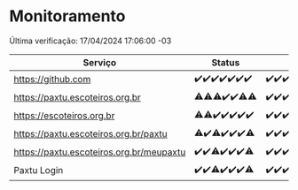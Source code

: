 # Monitoramento

Última verificação: 17/04/2024 17:06:00 -03

|Serviço|Status|Últimas 24h|
|---|---|---|
|https://github.com|<span title="2024-04-10: OK=24">✔️</span><span title="2024-04-11: OK=24">✔️</span><span title="2024-04-12: OK=24">✔️</span><span title="2024-04-13: OK=24">✔️</span><span title="2024-04-14: OK=10">✔️</span><span title="2024-04-15: OK=21">✔️</span><span title="2024-04-16: OK=20">✔️</span>|<span title="16/04/2024 17:06:00 -03 : 200">✔️</span><span title="16/04/2024 18:06:00 -03 : 200">✔️</span><span title="16/04/2024 19:05:00 -03 : 200">✔️</span><span title="16/04/2024 20:07:00 -03 : 200">✔️</span><span title="16/04/2024 21:30:00 -03 : 200">✔️</span><span title="16/04/2024 22:40:00 -03 : 200">✔️</span><span title="16/04/2024 23:16:00 -03 : 200">✔️</span><span title="17/04/2024 00:07:00 -03 : 200">✔️</span><span title="17/04/2024 01:09:00 -03 : 200">✔️</span><span title="17/04/2024 02:06:00 -03 : 200">✔️</span><span title="17/04/2024 03:10:00 -03 : 200">✔️</span><span title="17/04/2024 04:07:00 -03 : 200">✔️</span><span title="17/04/2024 05:08:00 -03 : 200">✔️</span><span title="17/04/2024 06:06:00 -03 : 200">✔️</span><span title="17/04/2024 07:07:00 -03 : 200">✔️</span><span title="17/04/2024 08:04:00 -03 : 200">✔️</span><span title="17/04/2024 09:11:00 -03 : 200">✔️</span><span title="17/04/2024 10:06:00 -03 : 200">✔️</span><span title="17/04/2024 11:06:00 -03 : 200">✔️</span><span title="17/04/2024 12:06:00 -03 : 200">✔️</span><span title="17/04/2024 13:07:00 -03 : 200">✔️</span><span title="17/04/2024 14:04:00 -03 : 200">✔️</span><span title="17/04/2024 15:08:00 -03 : 200">✔️</span><span title="17/04/2024 16:03:00 -03 : 200">✔️</span><span title="17/04/2024 17:06:00 -03 : 200">✔️</span>|
|https://paxtu.escoteiros.org.br|<span title="2024-04-10: OK=23, Falhas=1">⚠️</span><span title="2024-04-11: OK=23, Falhas=1">⚠️</span><span title="2024-04-12: OK=23, Falhas=1">⚠️</span><span title="2024-04-13: OK=24">✔️</span><span title="2024-04-14: OK=10">✔️</span><span title="2024-04-15: OK=20, Falhas=1">⚠️</span><span title="2024-04-16: OK=19, Falhas=1">⚠️</span>|<span title="16/04/2024 17:06:00 -03 : 200">✔️</span><span title="16/04/2024 18:06:00 -03 : 200">✔️</span><span title="16/04/2024 19:05:00 -03 : 200">✔️</span><span title="16/04/2024 20:07:00 -03 : 200">✔️</span><span title="16/04/2024 21:30:00 -03 : 200">✔️</span><span title="16/04/2024 22:40:00 -03 : 200">✔️</span><span title="16/04/2024 23:16:00 -03 : 0">❌</span><span title="17/04/2024 00:07:00 -03 : 200">✔️</span><span title="17/04/2024 01:09:00 -03 : 200">✔️</span><span title="17/04/2024 02:06:00 -03 : 200">✔️</span><span title="17/04/2024 03:10:00 -03 : 200">✔️</span><span title="17/04/2024 04:07:00 -03 : 200">✔️</span><span title="17/04/2024 05:08:00 -03 : 200">✔️</span><span title="17/04/2024 06:06:00 -03 : 200">✔️</span><span title="17/04/2024 07:07:00 -03 : 200">✔️</span><span title="17/04/2024 08:04:00 -03 : 0">❌</span><span title="17/04/2024 09:11:00 -03 : 200">✔️</span><span title="17/04/2024 10:06:00 -03 : 200">✔️</span><span title="17/04/2024 11:06:00 -03 : 200">✔️</span><span title="17/04/2024 12:06:00 -03 : 200">✔️</span><span title="17/04/2024 13:07:00 -03 : 200">✔️</span><span title="17/04/2024 14:04:00 -03 : 200">✔️</span><span title="17/04/2024 15:08:00 -03 : 200">✔️</span><span title="17/04/2024 16:03:00 -03 : 200">✔️</span><span title="17/04/2024 17:06:00 -03 : 200">✔️</span>|
|https://escoteiros.org.br|<span title="2024-04-10: OK=23, Falhas=1">⚠️</span><span title="2024-04-11: OK=23, Falhas=1">⚠️</span><span title="2024-04-12: OK=24">✔️</span><span title="2024-04-13: OK=24">✔️</span><span title="2024-04-14: OK=10">✔️</span><span title="2024-04-15: OK=21">✔️</span><span title="2024-04-16: OK=20">✔️</span>|<span title="16/04/2024 17:06:00 -03 : 200">✔️</span><span title="16/04/2024 18:06:00 -03 : 200">✔️</span><span title="16/04/2024 19:05:00 -03 : 200">✔️</span><span title="16/04/2024 20:07:00 -03 : 200">✔️</span><span title="16/04/2024 21:30:00 -03 : 200">✔️</span><span title="16/04/2024 22:40:00 -03 : 200">✔️</span><span title="16/04/2024 23:16:00 -03 : 200">✔️</span><span title="17/04/2024 00:07:00 -03 : 200">✔️</span><span title="17/04/2024 01:09:00 -03 : 200">✔️</span><span title="17/04/2024 02:06:00 -03 : 200">✔️</span><span title="17/04/2024 03:10:00 -03 : 200">✔️</span><span title="17/04/2024 04:07:00 -03 : 200">✔️</span><span title="17/04/2024 05:08:00 -03 : 200">✔️</span><span title="17/04/2024 06:06:00 -03 : 200">✔️</span><span title="17/04/2024 07:07:00 -03 : 200">✔️</span><span title="17/04/2024 08:05:00 -03 : 200">✔️</span><span title="17/04/2024 09:11:00 -03 : 200">✔️</span><span title="17/04/2024 10:06:00 -03 : 200">✔️</span><span title="17/04/2024 11:06:00 -03 : 200">✔️</span><span title="17/04/2024 12:06:00 -03 : 200">✔️</span><span title="17/04/2024 13:07:00 -03 : 200">✔️</span><span title="17/04/2024 14:04:00 -03 : 200">✔️</span><span title="17/04/2024 15:08:00 -03 : 200">✔️</span><span title="17/04/2024 16:03:00 -03 : 200">✔️</span><span title="17/04/2024 17:06:00 -03 : 200">✔️</span>|
|https://paxtu.escoteiros.org.br/paxtu|<span title="2024-04-10: OK=23, Falhas=1">⚠️</span><span title="2024-04-11: OK=24">✔️</span><span title="2024-04-12: OK=23, Falhas=1">⚠️</span><span title="2024-04-13: OK=24">✔️</span><span title="2024-04-14: OK=10">✔️</span><span title="2024-04-15: OK=21">✔️</span><span title="2024-04-16: OK=19, Falhas=1">⚠️</span>|<span title="16/04/2024 17:06:00 -03 : 200">✔️</span><span title="16/04/2024 18:06:00 -03 : 200">✔️</span><span title="16/04/2024 19:05:00 -03 : 200">✔️</span><span title="16/04/2024 20:07:00 -03 : 200">✔️</span><span title="16/04/2024 21:30:00 -03 : 200">✔️</span><span title="16/04/2024 22:40:00 -03 : 200">✔️</span><span title="16/04/2024 23:16:00 -03 : 200">✔️</span><span title="17/04/2024 00:07:00 -03 : 200">✔️</span><span title="17/04/2024 01:09:00 -03 : 200">✔️</span><span title="17/04/2024 02:06:00 -03 : 200">✔️</span><span title="17/04/2024 03:10:00 -03 : 200">✔️</span><span title="17/04/2024 04:07:00 -03 : 200">✔️</span><span title="17/04/2024 05:08:00 -03 : 200">✔️</span><span title="17/04/2024 06:06:00 -03 : 200">✔️</span><span title="17/04/2024 07:07:00 -03 : 200">✔️</span><span title="17/04/2024 08:05:00 -03 : 0">❌</span><span title="17/04/2024 09:11:00 -03 : 200">✔️</span><span title="17/04/2024 10:06:00 -03 : 200">✔️</span><span title="17/04/2024 11:06:00 -03 : 200">✔️</span><span title="17/04/2024 12:06:00 -03 : 200">✔️</span><span title="17/04/2024 13:07:00 -03 : 200">✔️</span><span title="17/04/2024 14:04:00 -03 : 200">✔️</span><span title="17/04/2024 15:08:00 -03 : 200">✔️</span><span title="17/04/2024 16:03:00 -03 : 200">✔️</span><span title="17/04/2024 17:06:00 -03 : 200">✔️</span>|
|https://paxtu.escoteiros.org.br/meupaxtu|<span title="2024-04-10: OK=24">✔️</span><span title="2024-04-11: OK=24">✔️</span><span title="2024-04-12: OK=23, Falhas=1">⚠️</span><span title="2024-04-13: OK=24">✔️</span><span title="2024-04-14: OK=10">✔️</span><span title="2024-04-15: OK=21">✔️</span><span title="2024-04-16: OK=19, Falhas=1">⚠️</span>|<span title="16/04/2024 17:06:00 -03 : 200">✔️</span><span title="16/04/2024 18:06:00 -03 : 200">✔️</span><span title="16/04/2024 19:05:00 -03 : 200">✔️</span><span title="16/04/2024 20:07:00 -03 : 200">✔️</span><span title="16/04/2024 21:30:00 -03 : 200">✔️</span><span title="16/04/2024 22:40:00 -03 : 200">✔️</span><span title="16/04/2024 23:16:00 -03 : 200">✔️</span><span title="17/04/2024 00:07:00 -03 : 200">✔️</span><span title="17/04/2024 01:09:00 -03 : 200">✔️</span><span title="17/04/2024 02:06:00 -03 : 200">✔️</span><span title="17/04/2024 03:10:00 -03 : 200">✔️</span><span title="17/04/2024 04:07:00 -03 : 200">✔️</span><span title="17/04/2024 05:08:00 -03 : 200">✔️</span><span title="17/04/2024 06:06:00 -03 : 200">✔️</span><span title="17/04/2024 07:07:00 -03 : 200">✔️</span><span title="17/04/2024 08:05:00 -03 : 0">❌</span><span title="17/04/2024 09:11:00 -03 : 200">✔️</span><span title="17/04/2024 10:06:00 -03 : 200">✔️</span><span title="17/04/2024 11:06:00 -03 : 200">✔️</span><span title="17/04/2024 12:06:00 -03 : 200">✔️</span><span title="17/04/2024 13:07:00 -03 : 200">✔️</span><span title="17/04/2024 14:04:00 -03 : 200">✔️</span><span title="17/04/2024 15:08:00 -03 : 200">✔️</span><span title="17/04/2024 16:03:00 -03 : 200">✔️</span><span title="17/04/2024 17:06:00 -03 : 200">✔️</span>|
|Paxtu Login|<span title="2024-04-10: OK=24">✔️</span><span title="2024-04-11: OK=24">✔️</span><span title="2024-04-12: OK=23, Falhas=1">⚠️</span><span title="2024-04-13: OK=24">✔️</span><span title="2024-04-14: OK=10">✔️</span><span title="2024-04-15: OK=21">✔️</span><span title="2024-04-16: OK=19, Falhas=1">⚠️</span>|<span title="16/04/2024 17:06:00 -03 : 200">✔️</span><span title="16/04/2024 18:06:00 -03 : 200">✔️</span><span title="16/04/2024 19:05:00 -03 : 200">✔️</span><span title="16/04/2024 20:07:00 -03 : 200">✔️</span><span title="16/04/2024 21:30:00 -03 : 200">✔️</span><span title="16/04/2024 22:40:00 -03 : 200">✔️</span><span title="16/04/2024 23:16:00 -03 : 200">✔️</span><span title="17/04/2024 00:07:00 -03 : 200">✔️</span><span title="17/04/2024 01:09:00 -03 : 200">✔️</span><span title="17/04/2024 02:06:00 -03 : 200">✔️</span><span title="17/04/2024 03:10:00 -03 : 200">✔️</span><span title="17/04/2024 04:07:00 -03 : 200">✔️</span><span title="17/04/2024 05:08:00 -03 : 200">✔️</span><span title="17/04/2024 06:06:00 -03 : 200">✔️</span><span title="17/04/2024 07:07:00 -03 : 200">✔️</span><span title="17/04/2024 08:05:00 -03 : 200">✔️</span><span title="17/04/2024 09:11:00 -03 : 200">✔️</span><span title="17/04/2024 10:06:00 -03 : 200">✔️</span><span title="17/04/2024 11:06:00 -03 : 200">✔️</span><span title="17/04/2024 12:06:00 -03 : 200">✔️</span><span title="17/04/2024 13:07:00 -03 : 200">✔️</span><span title="17/04/2024 14:04:00 -03 : 200">✔️</span><span title="17/04/2024 15:08:00 -03 : 200">✔️</span><span title="17/04/2024 16:03:00 -03 : 200">✔️</span><span title="17/04/2024 17:06:00 -03 : 200">✔️</span>|
